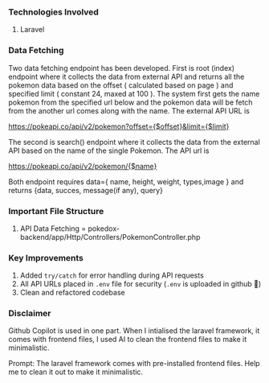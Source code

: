 ### Technologies Involved
1. Laravel


### Data Fetching
Two data fetching endpoint has been developed. First is root (index) endpoint where it collects the data from external API and returns all the pokemon data based on the offset ( calculated based on page ) and specified limit ( constant 24, maxed at 100 ).
The system first gets the name pokemon from the specified url below and the pokemon data will be fetch from the another url comes along with the name. The external API URL is

https://pokeapi.co/api/v2/pokemon?offset={$offset}&limit={$limit}

The second is search() endpoint where it collects the data from the external API based on the name of the single Pokemon. The API url is 

https://pokeapi.co/api/v2/pokemon/{$name}

Both endpoint requires data={ name, height, weight, types,image } and returns {data, succes, message(if any), query}


### Important File Structure
1. API Data Fetching = pokedox-backend/app/Http/Controllers/PokemonController.php


### Key Improvements

1. Added `try/catch` for error handling during API requests
2. All API URLs placed in `.env` file for security (`.env` is uploaded in github 🚀)
3. Clean and refactored codebase


### Disclaimer
Github Copilot is used in one part. When I intialised the laravel framework, it comes with frontend files, I used AI to clean the frontend files to make it minimalistic.

Prompt: The laravel framework comes with pre-installed frontend files. Help me to clean it out to make it minimalistic.



